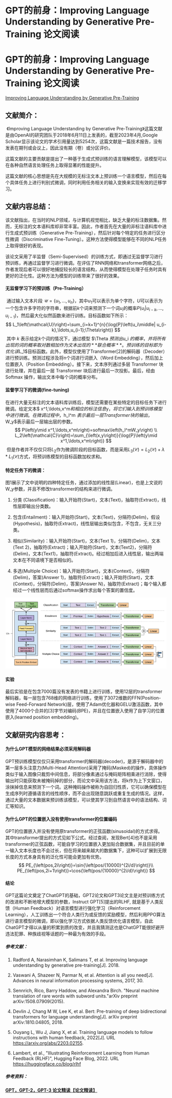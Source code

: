 #   GPT的前身：Improving Language Understanding by Generative Pre-Training 论文阅读


# GPT的前身：Improving Language Understanding by Generative Pre-Training 论文阅读

[Improving Language Understanding by Generative Pre-Training](https://s3-us-west-2.amazonaws.com/openai-assets/research-covers/language-unsupervised/language_understanding_paper.pdf)

## 文献简介：

​	《Improving Language Understanding by Generative Pre-Training》这篇文献是由OpenAI的研究团队于2018年6月11日上发表的，截至2023年4月,Google Scholar显示该论文的学术引用量达到5254次，这篇文献是一篇技术报告，没有发表在期刊或会议上，因此没有期（卷）或分区评价。

​	这篇文献的主要贡献是提出了一种基于生成式预训练的语言理解模型，该模型可以在各种自然语言处理任务上取得显著的性能提升。

​	这篇文献的核心思想是先在大规模的无标注文本上预训练一个语言模型，然后在每个具体任务上进行判别式微调，同时利用任务相关的输入变换来实现有效的迁移学习。

 

## 文献内容总结：

​	该文献指出，在当时的NLP领域，与计算机视觉相比，缺乏大量的标注数据集。然而，无标注的文本语料库却非常丰富。因此，作者首先在大量的非标注语料库中进行生成式预训练（Generative Pre-Training），然后针对每个特定的任务进行区分性微调（Discriminative Fine-Tuning）。这种方法使得模型能够在不同的NLP任务上取得很好的表现。

​	该论文采用了半监督（Semi-Supervised）的训练方式，即通过无监督学习进行预训练，再通过监督学习进行微调。在评估了RNN网络和transformer网络之后，作者发现后者可以很好地捕捉较长的语言结构，从而使得模型在处理子任务时具有更好的泛化性。这种方法为模型的训练带来了很好的效果。

#### 	无监督学习下的预训练（Pre-Training）

​	通过输入文本片段 $\mathcal{U}=\{u_1,\ldots,u_n\}$，其中$u_1$可以表示为单个字符，$U$可以表示为一个包含许多字符的字符串，根据前$k$个词来预测下一个词$u_i$的概率$P\left(u_i\middle| u_{i-k},\ldots,u_{i-1}\right)$，然后最大化似然函数来进行训练。目标函数如下所示：
$$
L_1\left(\mathcal{U}\right)=\sum_{i=k+1}^{n}{\log{P}\left(u_i\middle| u_{i-k},\ldots,u_{i-1};\Theta\right)}
$$
​	其中 $k$ 表示给定$k$个词的情况下，通过模型 $\Theta $预测出$u_i $的概率，并将所有出现的词的概率取对数相加作为文本出现的**联合概率**。预训练的目标即为优化该$L_1$目标函数。此外，模型仅使用了Transformer[2]的解码器（Decoder）进行预训练。预测过程涉及将n个词进行词嵌入（Word Embedding），然后加上位置嵌入（Position Embedding）。接下来，文本序列通过多层 Transformer 块进行处理，并在最后一层 Transformer 块后进行最后一次投影。最后，经由 Softmax 操作，输出文本中每个词的概率分布。

#### 监督学习下的微调(fine-tuning)

​	在进行大量无标注的文本语料库训练后，模型还需要在某些特定的目标任务下进行微调。给定文本$ x^1,\ldots,x^m$和相应的标注信息$y$，将它们输入到预训练模型中进行微调。在微调过程中，$h_l^m $表示最后一层 Transformer 块的输出，$W_y$表示最后一层输出层的参数。
$$
P\left(y\mid x^1,\ldots,x^m\right)=softmax\left(h_l^mW_y\right) \\
L_2\left(\mathcal{C}\right)=\sum_{\left(x,y\right)}{\log{P}\left(y\mid x^1,\ldots,x^m\right)}
$$
​	但是作者并不仅仅只将$L_2$作为微调阶段的目标函数，而是采用$L_3\left(\mathcal{C}\right)=L_2\left(\mathcal{C}\right)+\lambda\ast L_1\left(\mathcal{C}\right)$方式，将预训练模型的目标函数加权求和。

#### 特定任务下的微调：

​	图1展示了文中说明的四种特定任务，通过添加的线性层(Linear)，也是上文说的W_y参数，并且不修改transformer的结构来进行微调。

1. 分类 (Classification)：输入开始符(Start)，文本(Text)，抽取符(Extract)，线性层即输出分类数。

2. 包含(Entailment)：输入开始符(Start)，文本(Text)，分隔符(Delim)，假设(Hypothesis)，抽取符(Extract)，线性层输出类似包含，不包含，无关三分类。

3. 相似(Similarity)：输入开始符(Start)，文本(Text 1)，分隔符(Delim)，文本(Text 2)，抽取符(Extract)；输入开始符(Start)，文本(Text2)，分隔符(Delim)，文本(Text1)，抽取符(Extract)。经过相加后进入线性层，输出两端文本在不同语境下是否相似的。

4. 多选(Multiple Choice)：输入开始符(Start)，文本(Context)，分隔符(Delim)，答案(Answer 1)，抽取符(Extract)；输入开始符(Start)，文本(Context)，分隔符(Delim)，答案(Answer N)，抽取符(Extract)；每个输入都经过一个线性层而后通过softmax操作求出每个答案的置信度。

 ![image-20230425231323136](image-20230425231323136.png)

#### 实验

​    最后实验是在包含7000篇没有发表的书籍上进行训练，使用12层的transformer解码器，每一层包含768维的网络进行训练，使用了3072维数的FFN(Position-wise Feed-Forward Network)层，使用了Adam优化器和GELU激活函数，其中使用了4000个合并的[3]字节对编码(BPE)，并且在位置嵌入使用了自学习的位置嵌入(learned position embedding)。

## 文献研究内容思考：

#### 为什么GPT模型的网络结果必须采用解码器

GPT预训练模型仅仅只采用transformer的解码器(decoder)，是源于解码器中的第一层多头注意力(Multi-Head Attention)采用了掩码(Masked)的操作，具体操作类似于输入图像只裁剪中间信息，将部分像素通过与掩码矩阵相乘进行消除，使得输出时只能获取未被掩码掉的部分，而论文中采用该方法，将k作为上下文窗口，涂抹掉信息来预测下一个词。这种掩码操作被称为自回归性质，它可以确保模型在生成序列时遵循语言的线性顺序，而不会出现随意跳跃或重复生成的情况。这样，通过大量的文本数据来预训练该模型，可以使其学习到自然语言中的语法结构、词汇等知识。

#### 为什么GPT的位置嵌入没有使用transformer的位置编码

GPT的位置嵌入并没有使用原transformer的正弦函数(sinusoidal)的方式求得。其中transformer提出的方式见如下公式。经过查阅，发现Bert[4]也不是采用transformer的正弦函数，可能自学习的位置嵌入更加贴合数据集，并且目前的单一输入文本长度也不会过长，但在将来越来越大的数据集下，这种可以扩展到无限长度的方式本身具有的泛化性可能会更加有优势。
$$
PE_{\left(pos,2i\right)}=\sin{\left(pos/{10000}^{2i/d}\right)}\\
PE_{\left(pos,2i+1\right)}=\cos{\left(pos/{10000}^{2i/d}\right)}
$$
#### 结论

​    GPT这篇论文奠定了ChatGPT的基础，GPT2论文和GPT3论文主是对预训练方式的改进和不断地增大模型的参数，Instruct GPT[5]提出的RLHF, 就是基于人类反馈（Human Feedback）对语言模型进行强化学习（Reinforcement Learning），人工训练出一个符合人类行为或反馈的奖励模型，然后利用PPO算法进行语言模型的微调，即以强化学习方式依据人类反馈优化语言模型，自此ChatGPT才得以从量的积累到质的改变，并且我猜测这也是ChatGPT能很好避开违法犯罪、种族歧视等话题的一种最为有效的手段。



##### 参考文献：

1. Radford A, Narasimhan K, Salimans T, et al. Improving language understanding by generative pre-training[J]. 2018.

2. Vaswani A, Shazeer N, Parmar N, et al. Attention is all you need[J]. Advances in neural information processing systems, 2017, 30.

3. Sennrich, Rico, Barry Haddow, and Alexandra Birch. "Neural machine translation of rare words with subword units."arXiv preprint arXiv:1508.07909(2015).

4. Devlin J, Chang M W, Lee K, et al. Bert: Pre-training of deep bidirectional transformers for language understanding[J]. arXiv preprint arXiv:1810.04805, 2018.

5. Ouyang L, Wu J, Jiang X, et al. Training language models to follow instructions with human feedback, 2022[J]. URL https://arxiv.org/abs/2203.02155.

6. Lambert, et al., "Illustrating Reinforcement Learning from Human Feedback (RLHF)", Hugging Face Blog, 2022. URL https://huggingface.co/blog/rlhf

   

##### 参考资料：

[**GPT，GPT-2，GPT-3 论文精读【论文精读】**](https://www.bilibili.com/video/BV1AF411b7xQ/?spm_id_from=333.999.0.0&vd_source=7a389f0847a33d335e213d11072e96af)


